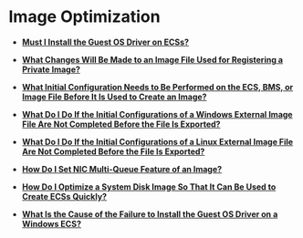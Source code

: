 # Image Optimization<a name="EN-US_TOPIC_0030713203"></a>

-   **[Must I Install the Guest OS Driver on ECSs?](must-i-install-the-guest-os-driver-on-ecss.md)**  

-   **[What Changes Will Be Made to an Image File Used for Registering a Private Image?](what-changes-will-be-made-to-an-image-file-used-for-registering-a-private-image.md)**  

-   **[What Initial Configuration Needs to Be Performed on the ECS, BMS, or Image File Before It Is Used to Create an Image?](what-initial-configuration-needs-to-be-performed-on-the-ecs-bms-or-image-file-before-it-is-used-to-c.md)**  

-   **[What Do I Do If the Initial Configurations of a Windows External Image File Are Not Completed Before the File Is Exported?](what-do-i-do-if-the-initial-configurations-of-a-windows-external-image-file-are-not-completed-before.md)**  

-   **[What Do I Do If the Initial Configurations of a Linux External Image File Are Not Completed Before the File Is Exported?](what-do-i-do-if-the-initial-configurations-of-a-linux-external-image-file-are-not-completed-before-t.md)**  

-   **[How Do I Set NIC Multi-Queue Feature of an Image?](how-do-i-set-nic-multi-queue-feature-of-an-image.md)**  

-   **[How Do I Optimize a System Disk Image So That It Can Be Used to Create ECSs Quickly?](how-do-i-optimize-a-system-disk-image-so-that-it-can-be-used-to-create-ecss-quickly.md)**  

-   **[What Is the Cause of the Failure to Install the Guest OS Driver on a Windows ECS?](what-is-the-cause-of-the-failure-to-install-the-guest-os-driver-on-a-windows-ecs.md)**  


